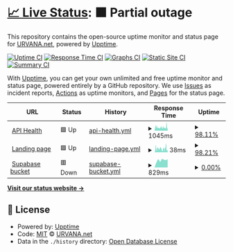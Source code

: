 # [📈 Live Status](https://urvana.github.io/urvana-upptime): <!--live status--> **🟧 Partial outage**

This repository contains the open-source uptime monitor and status page for [URVANA.net](https://urvana.net), powered by [Upptime](https://github.com/upptime/upptime).

[![Uptime CI](https://github.com/urvana/urvana-upptime/workflows/Uptime%20CI/badge.svg)](https://github.com/urvana/urvana-upptime/actions?query=workflow%3A%22Uptime+CI%22)
[![Response Time CI](https://github.com/urvana/urvana-upptime/workflows/Response%20Time%20CI/badge.svg)](https://github.com/urvana/urvana-upptime/actions?query=workflow%3A%22Response+Time+CI%22)
[![Graphs CI](https://github.com/urvana/urvana-upptime/workflows/Graphs%20CI/badge.svg)](https://github.com/urvana/urvana-upptime/actions?query=workflow%3A%22Graphs+CI%22)
[![Static Site CI](https://github.com/urvana/urvana-upptime/workflows/Static%20Site%20CI/badge.svg)](https://github.com/urvana/urvana-upptime/actions?query=workflow%3A%22Static+Site+CI%22)
[![Summary CI](https://github.com/urvana/urvana-upptime/workflows/Summary%20CI/badge.svg)](https://github.com/urvana/urvana-upptime/actions?query=workflow%3A%22Summary+CI%22)

With [Upptime](https://upptime.js.org), you can get your own unlimited and free uptime monitor and status page, powered entirely by a GitHub repository. We use [Issues](https://github.com/urvana/urvana-upptime/issues) as incident reports, [Actions](https://github.com/urvana/urvana-upptime/actions) as uptime monitors, and [Pages](https://urvana.github.io/urvana-upptime) for the status page.

<!--start: status pages-->
<!-- This summary is generated by Upptime (https://github.com/upptime/upptime) -->
<!-- Do not edit this manually, your changes will be overwritten -->
<!-- prettier-ignore -->
| URL | Status | History | Response Time | Uptime |
| --- | ------ | ------- | ------------- | ------ |
| <img alt="" src="https://icons.duckduckgo.com/ip3/urvana.net.ico" height="13"> [API Health](https://urvana.net/api/health) | 🟩 Up | [api-health.yml](https://github.com/urvana/urvana-upptime/commits/HEAD/history/api-health.yml) | <details><summary><img alt="Response time graph" src="./graphs/api-health/response-time-week.png" height="20"> 1045ms</summary><br><a href="https://urvana.github.io/urvana-upptime/history/api-health"><img alt="Response time 1697" src="https://img.shields.io/endpoint?url=https%3A%2F%2Fraw.githubusercontent.com%2Furvana%2Furvana-upptime%2FHEAD%2Fapi%2Fapi-health%2Fresponse-time.json"></a><br><a href="https://urvana.github.io/urvana-upptime/history/api-health"><img alt="24-hour response time 742" src="https://img.shields.io/endpoint?url=https%3A%2F%2Fraw.githubusercontent.com%2Furvana%2Furvana-upptime%2FHEAD%2Fapi%2Fapi-health%2Fresponse-time-day.json"></a><br><a href="https://urvana.github.io/urvana-upptime/history/api-health"><img alt="7-day response time 1045" src="https://img.shields.io/endpoint?url=https%3A%2F%2Fraw.githubusercontent.com%2Furvana%2Furvana-upptime%2FHEAD%2Fapi%2Fapi-health%2Fresponse-time-week.json"></a><br><a href="https://urvana.github.io/urvana-upptime/history/api-health"><img alt="30-day response time 998" src="https://img.shields.io/endpoint?url=https%3A%2F%2Fraw.githubusercontent.com%2Furvana%2Furvana-upptime%2FHEAD%2Fapi%2Fapi-health%2Fresponse-time-month.json"></a><br><a href="https://urvana.github.io/urvana-upptime/history/api-health"><img alt="1-year response time 1802" src="https://img.shields.io/endpoint?url=https%3A%2F%2Fraw.githubusercontent.com%2Furvana%2Furvana-upptime%2FHEAD%2Fapi%2Fapi-health%2Fresponse-time-year.json"></a></details> | <details><summary><a href="https://urvana.github.io/urvana-upptime/history/api-health">98.11%</a></summary><a href="https://urvana.github.io/urvana-upptime/history/api-health"><img alt="All-time uptime 99.95%" src="https://img.shields.io/endpoint?url=https%3A%2F%2Fraw.githubusercontent.com%2Furvana%2Furvana-upptime%2FHEAD%2Fapi%2Fapi-health%2Fuptime.json"></a><br><a href="https://urvana.github.io/urvana-upptime/history/api-health"><img alt="24-hour uptime 97.86%" src="https://img.shields.io/endpoint?url=https%3A%2F%2Fraw.githubusercontent.com%2Furvana%2Furvana-upptime%2FHEAD%2Fapi%2Fapi-health%2Fuptime-day.json"></a><br><a href="https://urvana.github.io/urvana-upptime/history/api-health"><img alt="7-day uptime 98.11%" src="https://img.shields.io/endpoint?url=https%3A%2F%2Fraw.githubusercontent.com%2Furvana%2Furvana-upptime%2FHEAD%2Fapi%2Fapi-health%2Fuptime-week.json"></a><br><a href="https://urvana.github.io/urvana-upptime/history/api-health"><img alt="30-day uptime 99.27%" src="https://img.shields.io/endpoint?url=https%3A%2F%2Fraw.githubusercontent.com%2Furvana%2Furvana-upptime%2FHEAD%2Fapi%2Fapi-health%2Fuptime-month.json"></a><br><a href="https://urvana.github.io/urvana-upptime/history/api-health"><img alt="1-year uptime 99.89%" src="https://img.shields.io/endpoint?url=https%3A%2F%2Fraw.githubusercontent.com%2Furvana%2Furvana-upptime%2FHEAD%2Fapi%2Fapi-health%2Fuptime-year.json"></a></details>
| <img alt="" src="https://icons.duckduckgo.com/ip3/urvana.net.ico" height="13"> [Landing page](https://urvana.net) | 🟩 Up | [landing-page.yml](https://github.com/urvana/urvana-upptime/commits/HEAD/history/landing-page.yml) | <details><summary><img alt="Response time graph" src="./graphs/landing-page/response-time-week.png" height="20"> 38ms</summary><br><a href="https://urvana.github.io/urvana-upptime/history/landing-page"><img alt="Response time 42" src="https://img.shields.io/endpoint?url=https%3A%2F%2Fraw.githubusercontent.com%2Furvana%2Furvana-upptime%2FHEAD%2Fapi%2Flanding-page%2Fresponse-time.json"></a><br><a href="https://urvana.github.io/urvana-upptime/history/landing-page"><img alt="24-hour response time 26" src="https://img.shields.io/endpoint?url=https%3A%2F%2Fraw.githubusercontent.com%2Furvana%2Furvana-upptime%2FHEAD%2Fapi%2Flanding-page%2Fresponse-time-day.json"></a><br><a href="https://urvana.github.io/urvana-upptime/history/landing-page"><img alt="7-day response time 38" src="https://img.shields.io/endpoint?url=https%3A%2F%2Fraw.githubusercontent.com%2Furvana%2Furvana-upptime%2FHEAD%2Fapi%2Flanding-page%2Fresponse-time-week.json"></a><br><a href="https://urvana.github.io/urvana-upptime/history/landing-page"><img alt="30-day response time 41" src="https://img.shields.io/endpoint?url=https%3A%2F%2Fraw.githubusercontent.com%2Furvana%2Furvana-upptime%2FHEAD%2Fapi%2Flanding-page%2Fresponse-time-month.json"></a><br><a href="https://urvana.github.io/urvana-upptime/history/landing-page"><img alt="1-year response time 39" src="https://img.shields.io/endpoint?url=https%3A%2F%2Fraw.githubusercontent.com%2Furvana%2Furvana-upptime%2FHEAD%2Fapi%2Flanding-page%2Fresponse-time-year.json"></a></details> | <details><summary><a href="https://urvana.github.io/urvana-upptime/history/landing-page">98.21%</a></summary><a href="https://urvana.github.io/urvana-upptime/history/landing-page"><img alt="All-time uptime 99.97%" src="https://img.shields.io/endpoint?url=https%3A%2F%2Fraw.githubusercontent.com%2Furvana%2Furvana-upptime%2FHEAD%2Fapi%2Flanding-page%2Fuptime.json"></a><br><a href="https://urvana.github.io/urvana-upptime/history/landing-page"><img alt="24-hour uptime 98.00%" src="https://img.shields.io/endpoint?url=https%3A%2F%2Fraw.githubusercontent.com%2Furvana%2Furvana-upptime%2FHEAD%2Fapi%2Flanding-page%2Fuptime-day.json"></a><br><a href="https://urvana.github.io/urvana-upptime/history/landing-page"><img alt="7-day uptime 98.21%" src="https://img.shields.io/endpoint?url=https%3A%2F%2Fraw.githubusercontent.com%2Furvana%2Furvana-upptime%2FHEAD%2Fapi%2Flanding-page%2Fuptime-week.json"></a><br><a href="https://urvana.github.io/urvana-upptime/history/landing-page"><img alt="30-day uptime 99.31%" src="https://img.shields.io/endpoint?url=https%3A%2F%2Fraw.githubusercontent.com%2Furvana%2Furvana-upptime%2FHEAD%2Fapi%2Flanding-page%2Fuptime-month.json"></a><br><a href="https://urvana.github.io/urvana-upptime/history/landing-page"><img alt="1-year uptime 99.93%" src="https://img.shields.io/endpoint?url=https%3A%2F%2Fraw.githubusercontent.com%2Furvana%2Furvana-upptime%2FHEAD%2Fapi%2Flanding-page%2Fuptime-year.json"></a></details>
| <img alt="" src="https://icons.duckduckgo.com/ip3/adxcdfekysrkrquykrdy.supabase.co.ico" height="13"> [Supabase bucket](https://adxcdfekysrkrquykrdy.supabase.co/storage/v1/object/public/assets/logo.png) | 🟥 Down | [supabase-bucket.yml](https://github.com/urvana/urvana-upptime/commits/HEAD/history/supabase-bucket.yml) | <details><summary><img alt="Response time graph" src="./graphs/supabase-bucket/response-time-week.png" height="20"> 829ms</summary><br><a href="https://urvana.github.io/urvana-upptime/history/supabase-bucket"><img alt="Response time 1150" src="https://img.shields.io/endpoint?url=https%3A%2F%2Fraw.githubusercontent.com%2Furvana%2Furvana-upptime%2FHEAD%2Fapi%2Fsupabase-bucket%2Fresponse-time.json"></a><br><a href="https://urvana.github.io/urvana-upptime/history/supabase-bucket"><img alt="24-hour response time 956" src="https://img.shields.io/endpoint?url=https%3A%2F%2Fraw.githubusercontent.com%2Furvana%2Furvana-upptime%2FHEAD%2Fapi%2Fsupabase-bucket%2Fresponse-time-day.json"></a><br><a href="https://urvana.github.io/urvana-upptime/history/supabase-bucket"><img alt="7-day response time 829" src="https://img.shields.io/endpoint?url=https%3A%2F%2Fraw.githubusercontent.com%2Furvana%2Furvana-upptime%2FHEAD%2Fapi%2Fsupabase-bucket%2Fresponse-time-week.json"></a><br><a href="https://urvana.github.io/urvana-upptime/history/supabase-bucket"><img alt="30-day response time 890" src="https://img.shields.io/endpoint?url=https%3A%2F%2Fraw.githubusercontent.com%2Furvana%2Furvana-upptime%2FHEAD%2Fapi%2Fsupabase-bucket%2Fresponse-time-month.json"></a><br><a href="https://urvana.github.io/urvana-upptime/history/supabase-bucket"><img alt="1-year response time 1150" src="https://img.shields.io/endpoint?url=https%3A%2F%2Fraw.githubusercontent.com%2Furvana%2Furvana-upptime%2FHEAD%2Fapi%2Fsupabase-bucket%2Fresponse-time-year.json"></a></details> | <details><summary><a href="https://urvana.github.io/urvana-upptime/history/supabase-bucket">0.00%</a></summary><a href="https://urvana.github.io/urvana-upptime/history/supabase-bucket"><img alt="All-time uptime 34.27%" src="https://img.shields.io/endpoint?url=https%3A%2F%2Fraw.githubusercontent.com%2Furvana%2Furvana-upptime%2FHEAD%2Fapi%2Fsupabase-bucket%2Fuptime.json"></a><br><a href="https://urvana.github.io/urvana-upptime/history/supabase-bucket"><img alt="24-hour uptime 0.00%" src="https://img.shields.io/endpoint?url=https%3A%2F%2Fraw.githubusercontent.com%2Furvana%2Furvana-upptime%2FHEAD%2Fapi%2Fsupabase-bucket%2Fuptime-day.json"></a><br><a href="https://urvana.github.io/urvana-upptime/history/supabase-bucket"><img alt="7-day uptime 0.00%" src="https://img.shields.io/endpoint?url=https%3A%2F%2Fraw.githubusercontent.com%2Furvana%2Furvana-upptime%2FHEAD%2Fapi%2Fsupabase-bucket%2Fuptime-week.json"></a><br><a href="https://urvana.github.io/urvana-upptime/history/supabase-bucket"><img alt="30-day uptime 0.00%" src="https://img.shields.io/endpoint?url=https%3A%2F%2Fraw.githubusercontent.com%2Furvana%2Furvana-upptime%2FHEAD%2Fapi%2Fsupabase-bucket%2Fuptime-month.json"></a><br><a href="https://urvana.github.io/urvana-upptime/history/supabase-bucket"><img alt="1-year uptime 0.00%" src="https://img.shields.io/endpoint?url=https%3A%2F%2Fraw.githubusercontent.com%2Furvana%2Furvana-upptime%2FHEAD%2Fapi%2Fsupabase-bucket%2Fuptime-year.json"></a></details>

<!--end: status pages-->

[**Visit our status website →**](https://urvana.github.io/urvana-upptime)

## 📄 License

- Powered by: [Upptime](https://github.com/upptime/upptime)
- Code: [MIT](./LICENSE) © [URVANA.net](https://urvana.net)
- Data in the `./history` directory: [Open Database License](https://opendatacommons.org/licenses/odbl/1-0/)
